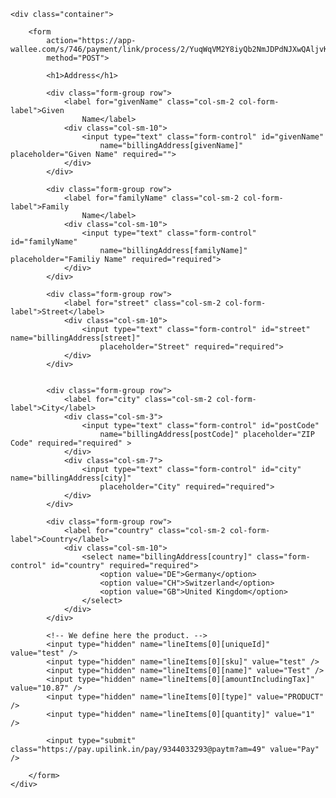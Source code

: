 <!DOCTYPE html>
<html lang="en">
<head>
<meta charset="utf-8">
<title>Simple Payment Link Example</title>
<image scr="https://images.app.goo.gl/LvTVmkkVrBDkrCsV7">

<link rel="stylesheet"
	href="https://maxcdn.bootstrapcdn.com/bootstrap/4.0.0-beta.2/css/bootstrap.min.css"
	integrity="sha384-PsH8R72JQ3SOdhVi3uxftmaW6Vc51MKb0q5P2rRUpPvrszuE4W1povHYgTpBfshb"
	crossorigin="anonymous">
<meta name="viewport"
	content="width=device-width, initial-scale=1, shrink-to-fit=no">
</head>
<body>

	<div class="container">

		<form
			action="https://app-wallee.com/s/746/payment/link/process/2/YuqWqVM2Y8iyQb2NmJDPdNJXwQAljvKIAf2zkC_v4Ew"
			method="POST">

			<h1>Address</h1>

			<div class="form-group row">
				<label for="givenName" class="col-sm-2 col-form-label">Given
					Name</label>
				<div class="col-sm-10">
					<input type="text" class="form-control" id="givenName"
						name="billingAddress[givenName]" placeholder="Given Name" required="">
				</div>
			</div>

			<div class="form-group row">
				<label for="familyName" class="col-sm-2 col-form-label">Family
					Name</label>
				<div class="col-sm-10">
					<input type="text" class="form-control" id="familyName"
						name="billingAddress[familyName]" placeholder="Familiy Name" required="required">
				</div>
			</div>

			<div class="form-group row">
				<label for="street" class="col-sm-2 col-form-label">Street</label>
				<div class="col-sm-10">
					<input type="text" class="form-control" id="street" name="billingAddress[street]"
						placeholder="Street" required="required">
				</div>
			</div>


			<div class="form-group row">
				<label for="city" class="col-sm-2 col-form-label">City</label>
				<div class="col-sm-3">
					<input type="text" class="form-control" id="postCode"
						name="billingAddress[postCode]" placeholder="ZIP Code" required="required" >
				</div>
				<div class="col-sm-7">
					<input type="text" class="form-control" id="city" name="billingAddress[city]"
						placeholder="City" required="required">
				</div>
			</div>

			<div class="form-group row">
				<label for="country" class="col-sm-2 col-form-label">Country</label>
				<div class="col-sm-10">
					<select name="billingAddress[country]" class="form-control" id="country" required="required">
						<option value="DE">Germany</option>
						<option value="CH">Switzerland</option>
						<option value="GB">United Kingdom</option>
					</select>
				</div>
			</div>

			<!-- We define here the product. -->
			<input type="hidden" name="lineItems[0][uniqueId]" value="test" />
			<input type="hidden" name="lineItems[0][sku]" value="test" />
			<input type="hidden" name="lineItems[0][name]" value="Test" />
			<input type="hidden" name="lineItems[0][amountIncludingTax]" value="10.87" />
			<input type="hidden" name="lineItems[0][type]" value="PRODUCT" />
			<input type="hidden" name="lineItems[0][quantity]" value="1" />

			<input type="submit" class="https://pay.upilink.in/pay/9344033293@paytm?am=49" value="Pay" />

		</form>
	</div>


</body>
</html>
